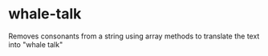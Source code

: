 # whale-talk
Removes consonants from a string using array methods to translate the text into "whale talk"
